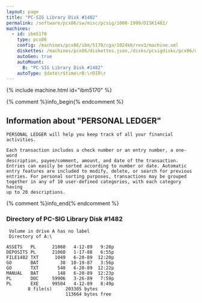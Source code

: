 ```yaml
---
layout: page
title: "PC-SIG Library Disk #1482"
permalink: /software/pcx86/sw/misc/pcsig/1000-1999/DISK1482/
machines:
  - id: ibm5170
    type: pcx86
    config: /machines/pcx86/ibm/5170/cga/1024kb/rev3/machine.xml
    diskettes: /machines/pcx86/diskettes.json,/disks/pcsigdisks/pcx86/diskettes.json
    autoGen: true
    autoMount:
      B: "PC-SIG Library Disk #1482"
    autoType: $date\r$time\rB:\rDIR\r
---
```


{% include machine.html id="ibm5170" %}

{% comment %}info_begin{% endcomment %}

## Information about "PERSONAL LEDGER"

    PERSONAL LEDGER will help you keep track of all your financial
    activities.
    
    Each transaction includes a check number or an entry number, a one-word
    description, payee/comment, amount, and date of the transaction.
    Entries can easily be sorted according to number or date. Automatic
    entry features are included to modify, delete, or search for previous
    entries. For personal sorting purposes, transactions may be grouped
    together in any of 10 user-defined categories, with each category having
    up to 20 descriptions.
{% comment %}info_end{% endcomment %}


### Directory of PC-SIG Library Disk #1482

     Volume in drive A has no label
     Directory of A:\

    ASSETS   PL      21060   4-12-89   9:28p
    DEPOSITS PL      21060   1-17-88   6:55p
    FILE1482 TXT      1049   6-20-89  12:20p
    GO       BAT        38  10-19-87   3:56p
    GO       TXT       540   6-20-89  12:22p
    MANUAL   BAT       148   6-20-89  12:23p
    PL       DOC     59906   3-26-89   7:59p
    PL       EXE     99504   4-12-89   8:49p
            8 file(s)     203305 bytes
                          113664 bytes free
